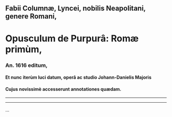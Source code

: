 ##  Fabii Columnæ, Lyncei, nobilis Neapolitani, genere Romani,

# Opusculum de Purpurâ: Romæ primùm, 

### An. 1616 editum,

#### Et nunc iterùm luci datum, operâ ac studio Johann-Danielis Majoris

#### Cujus novissimè accesserunt annotationes quædam.

---

---

...
